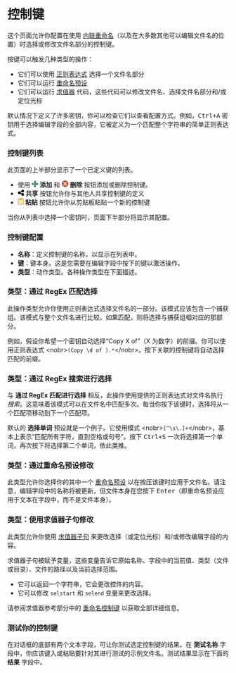 # 控制键

这个页面允许你配置在使用 [内联重命名](/Manual/file_operations/renaming_files/inline_rename.zh.md)（以及在大多数其他可以编辑文件名的位置）时选择或修改文件名部分的控制键。

按键可以触发几种类型的操作：

- 它们可以使用 [正则表达式](/Manual/reference/wildcard_reference/regular_expression_syntax.zh.md) 选择一个文件名部分
- 它们可以运行 [重命名预设](/Manual/file_operations/renaming_files/advanced_rename/rename_presets.zh.md)
- 它们可以运行 [求值器](/Manual/evaluator/README.zh.md) 代码，这些代码可以修改文件名、选择文件名部分和/或定位光标

默认情况下定义了许多密钥，你可以检查它们以查看配置方式。例如，<kbd>Ctrl+A</kbd> 密钥用于选择编辑字段的全部内容，它被定义为一个匹配整个字符串的简单正则表达式。

### 控制键列表

此页面的上半部分显示了一个已定义键的列表。

- 使用 ![](/Manual/images/media/13/button_add.png) **添加** 和 ![](/Manual/images/media/13/button_delete.png) **删除** 按钮添加或删除控制键。
- ![](/Manual/images/media/13/button_share.png) **共享** 按钮允许你与其他人共享控制键的定义
- ![](/Manual/images/media/13/button_paste.png) **粘贴** 按钮允许你从剪贴板粘贴一个新的控制键

当你从列表中选择一个密钥时，页面下半部分将显示其配置。

### 控制键配置

- **名称**：定义控制键的名称，以显示在列表中。
- **键**：键本身。这是您需要在编辑字段中按下的键以激活操作。
- **类型**：动作类型。各种操作类型在下面描述。

### 类型：通过 RegEx 匹配选择

此操作类型允许你使用正则表达式选择文件名的一部分。该模式应该包含一个捕获组。该模式与整个文件名进行比较，如果匹配，则将选择与捕获组相对应的那部分。

例如，假设你希望一个密钥自动选择“Copy X of”（X 为数字）的前缀。你可以使用正则表达式 \<nobr\>`(Copy \d of ).*`\</nobr\>。按下关联的控制键将自动选择匹配的前缀。

### 类型：通过 RegEx 搜索进行选择

与 **通过 RegEx 匹配进行选择** 相反，此操作使用提供的正则表达式对文件名执行 *搜索*。这意味着该模式可以在文件名中匹配多次。每当你按下该键时，选择将从一个匹配项移动到下一个匹配项。

默认的 **选择单词** 预设就是一个例子。它使用模式 \<nobr\>`[^\s\.]+`\</nobr\>，基本上表示“匹配所有字符，直到空格或句号”。按下 <kbd>Ctrl+S</kbd> 一次将选择第一个单词，再次按下将选择第二个单词，依此类推。

### 类型：通过重命名预设修改

此类型允许你选择你的其中一个 [重命名预设](/Manual/file_operations/renaming_files/advanced_rename/rename_presets.zh.md) 以在按压该键时应用于文件名。请注意，编辑字段中的名称将被更新，但文件本身在您按下 <kbd>Enter</kbd>（即重命名预设应用于文本在字段中，而不是文件本身）。

### 类型：使用求值器子句修改

此类型允许你使用 [求值器子句](/Manual/evaluator/README.zh.md) 来更改选择（或定位光标）和/或修改编辑字段的内容。

求值器子句被赋予变量，这些变量告诉它原始名称、字段中的当前值、类型（文件或目录）、文件的路径以及当前选择范围。

- 它可以返回一个字符串，它会更改控件的内容。
- 它可以修改 `selstart` 和 `selend` 变量来更改选择。

请参阅求值器参考部分中的 [重命名控制键](/Manual/evaluator/applicable_contexts/rename_control_keys.zh.md) 以获取全部详细信息。

### 测试你的控制键

在对话框的底部有两个文本字段，可让你测试选定控制键的结果。在 **测试名称** 字段中，你应该键入或粘贴要针对其进行测试的示例文件名。测试结果显示在下面的 **结果** 字段中。